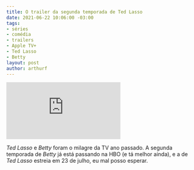 ```yaml
---
title: O trailer da segunda temporada de Ted Lasso
date: 2021-06-22 10:06:00 -03:00
tags:
- séries
- comédia
- trailers
- Apple TV+
- Ted Lasso
- Betty
layout: post
author: arthurf
---
```


<iframe class="full-width" src="https://www.youtube.com/embed/reP1gVGpFKo" title="YouTube video player" frameborder="0" allow="accelerometer; autoplay; clipboard-write; encrypted-media; gyroscope; picture-in-picture" allowfullscreen></iframe>

*Ted Lasso* e *Betty* foram o milagre da TV ano passado. A segunda temporada de *Betty* já está passando na HBO (e tá melhor ainda), e a de *Ted Lasso* estreia em 23 de julho, eu mal posso esperar.
